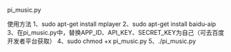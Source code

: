 pi_music.py

使用方法
1、sudo apt-get install mplayer
2、sudo apt-get install baidu-aip
3、在pi_music.py中，替换APP_ID、API_KEY、SECRET_KEY为自己（可去百度开发者平台获取）
4、sudo chmod +x pi_music.py
5、./pi_music.py